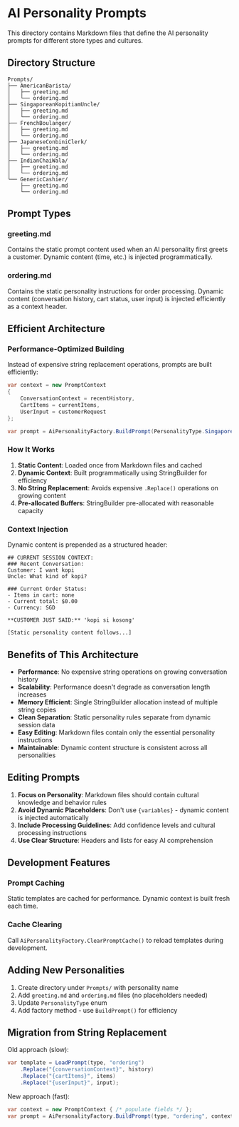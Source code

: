 # AI Personality Prompts

This directory contains Markdown files that define the AI personality prompts for different store types and cultures.

## Directory Structure

```
Prompts/
├── AmericanBarista/
│   ├── greeting.md
│   └── ordering.md
├── SingaporeanKopitiamUncle/
│   ├── greeting.md
│   └── ordering.md
├── FrenchBoulanger/
│   ├── greeting.md
│   └── ordering.md
├── JapaneseConbiniClerk/
│   ├── greeting.md
│   └── ordering.md
├── IndianChaiWala/
│   ├── greeting.md
│   └── ordering.md
└── GenericCashier/
    ├── greeting.md
    └── ordering.md
```

## Prompt Types

### greeting.md
Contains the static prompt content used when an AI personality first greets a customer. Dynamic content (time, etc.) is injected programmatically.

### ordering.md
Contains the static personality instructions for order processing. Dynamic content (conversation history, cart status, user input) is injected efficiently as a context header.

## Efficient Architecture

### Performance-Optimized Building
Instead of expensive string replacement operations, prompts are built efficiently:

```csharp
var context = new PromptContext 
{
    ConversationContext = recentHistory,
    CartItems = currentItems,
    UserInput = customerRequest
};

var prompt = AiPersonalityFactory.BuildPrompt(PersonalityType.SingaporeanKopitiamUncle, "ordering", context);
```

### How It Works
1. **Static Content**: Loaded once from Markdown files and cached
2. **Dynamic Context**: Built programmatically using StringBuilder for efficiency
3. **No String Replacement**: Avoids expensive `.Replace()` operations on growing content
4. **Pre-allocated Buffers**: StringBuilder pre-allocated with reasonable capacity

### Context Injection
Dynamic content is prepended as a structured header:

```
## CURRENT SESSION CONTEXT:
### Recent Conversation:
Customer: I want kopi
Uncle: What kind of kopi?

### Current Order Status:
- Items in cart: none
- Current total: $0.00
- Currency: SGD

**CUSTOMER JUST SAID:** 'kopi si kosong'

[Static personality content follows...]
```

## Benefits of This Architecture

- **Performance**: No expensive string operations on growing conversation history
- **Scalability**: Performance doesn't degrade as conversation length increases
- **Memory Efficient**: Single StringBuilder allocation instead of multiple string copies
- **Clean Separation**: Static personality rules separate from dynamic session data
- **Easy Editing**: Markdown files contain only the essential personality instructions
- **Maintainable**: Dynamic content structure is consistent across all personalities

## Editing Prompts

1. **Focus on Personality**: Markdown files should contain cultural knowledge and behavior rules
2. **Avoid Dynamic Placeholders**: Don't use `{variables}` - dynamic content is injected automatically
3. **Include Processing Guidelines**: Add confidence levels and cultural processing instructions
4. **Use Clear Structure**: Headers and lists for easy AI comprehension

## Development Features

### Prompt Caching
Static templates are cached for performance. Dynamic context is built fresh each time.

### Cache Clearing
Call `AiPersonalityFactory.ClearPromptCache()` to reload templates during development.

## Adding New Personalities

1. Create directory under `Prompts/` with personality name
2. Add `greeting.md` and `ordering.md` files (no placeholders needed)
3. Update `PersonalityType` enum 
4. Add factory method - use `BuildPrompt()` for efficiency

## Migration from String Replacement

Old approach (slow):
```csharp
var template = LoadPrompt(type, "ordering")
    .Replace("{conversationContext}", history)
    .Replace("{cartItems}", items)
    .Replace("{userInput}", input);
```

New approach (fast):
```csharp
var context = new PromptContext { /* populate fields */ };
var prompt = AiPersonalityFactory.BuildPrompt(type, "ordering", context);
